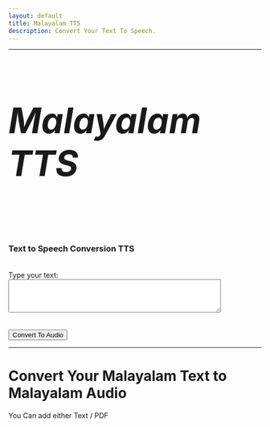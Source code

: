 ```yaml
---
layout: default
title: Malayalam TTS
description: Convert Your Text To Speech.
---
```


<link rel="stylesheet" href="styles.css">

<hr class="centered-line">

<h5 class="centered-text" style="font-size: 70px; font-weight: bold;">Malayalam TTS</h5> <!-- Adjust the font size -->


<h3>Text to Speech Conversion TTS</h3><br>

<form action="process-text" method="post">
  <label for="text-input">Type your text:</label>
  <textarea id="text-input" name="user-text" rows="4" cols="50"></textarea>
  <br><br><br>
  <button type="submit" class="btn btn-custom">Convert To Audio</button>
</form>

<hr class="centered-line">

# Convert Your Malayalam Text to Malayalam Audio
<p class="centered-text">You Can add either Text / PDF </p>
